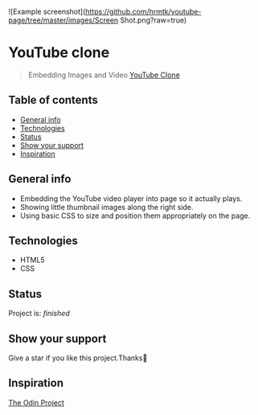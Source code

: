 ![Example screenshot](https://github.com/hrmtk/youtube-page/tree/master/images/Screen Shot.png?raw=true)

# YouTube clone
> Embedding Images and Video
> [YouTube Clone](https://hrmtk.github.io/youtube-page/)

## Table of contents
* [General info](#general-info)
* [Technologies](#technologies)
* [Status](#status)
* [Show your support](#support)
* [Inspiration](#inspiration)

## General info
* Embedding the YouTube video player into page so it actually plays.
* Showing little thumbnail images along the right side.
* Using basic CSS to size and position them appropriately on the page.

## Technologies
* HTML5
* CSS

## Status
Project is: _finished_

## Show your support
Give a star if you like this project.Thanks🌱

## Inspiration
[The Odin Project](https://www.theodinproject.com/lessons/embedding-images-and-video)

